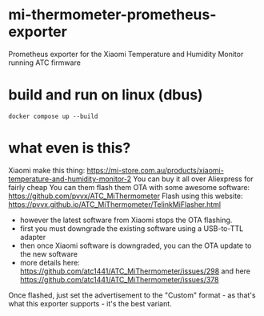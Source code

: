 # mi-thermometer-prometheus-exporter
Prometheus exporter for the Xiaomi Temperature and Humidity Monitor running ATC firmware

# build and run on linux (dbus)
```
docker compose up --build
```


# what even is this?

Xiaomi make this thing: https://mi-store.com.au/products/xiaomi-temperature-and-humidity-monitor-2
You can buy it all over Aliexpress for fairly cheap
You can them flash them OTA with some awesome software: https://github.com/pvvx/ATC_MiThermometer
Flash using this website: https://pvvx.github.io/ATC_MiThermometer/TelinkMiFlasher.html
 - however the latest software from Xiaomi stops the OTA flashing.
 - first you must downgrade the existing software using a USB-to-TTL adapter
 - then once Xiaomi software is downgraded, you can the OTA update to the new software
 - more details here: https://github.com/atc1441/ATC_MiThermometer/issues/298 and here https://github.com/atc1441/ATC_MiThermometer/issues/378

Once flashed, just set the advertisement to the "Custom" format - as that's what this exporter supports - it's the best variant.

